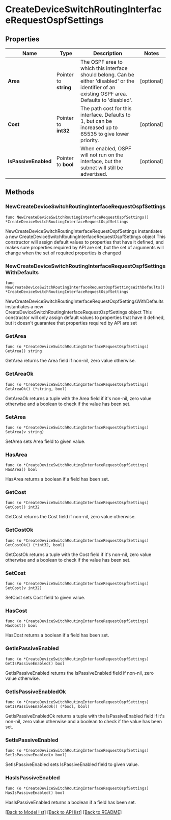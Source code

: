 # CreateDeviceSwitchRoutingInterfaceRequestOspfSettings

## Properties

Name | Type | Description | Notes
------------ | ------------- | ------------- | -------------
**Area** | Pointer to **string** | The OSPF area to which this interface should belong. Can be either &#39;disabled&#39; or the identifier of an           existing OSPF area. Defaults to &#39;disabled&#39;. | [optional] 
**Cost** | Pointer to **int32** | The path cost for this interface. Defaults to 1, but can be increased up to 65535           to give lower priority. | [optional] 
**IsPassiveEnabled** | Pointer to **bool** | When enabled, OSPF will not run on the interface, but the subnet will still be advertised. | [optional] 

## Methods

### NewCreateDeviceSwitchRoutingInterfaceRequestOspfSettings

`func NewCreateDeviceSwitchRoutingInterfaceRequestOspfSettings() *CreateDeviceSwitchRoutingInterfaceRequestOspfSettings`

NewCreateDeviceSwitchRoutingInterfaceRequestOspfSettings instantiates a new CreateDeviceSwitchRoutingInterfaceRequestOspfSettings object
This constructor will assign default values to properties that have it defined,
and makes sure properties required by API are set, but the set of arguments
will change when the set of required properties is changed

### NewCreateDeviceSwitchRoutingInterfaceRequestOspfSettingsWithDefaults

`func NewCreateDeviceSwitchRoutingInterfaceRequestOspfSettingsWithDefaults() *CreateDeviceSwitchRoutingInterfaceRequestOspfSettings`

NewCreateDeviceSwitchRoutingInterfaceRequestOspfSettingsWithDefaults instantiates a new CreateDeviceSwitchRoutingInterfaceRequestOspfSettings object
This constructor will only assign default values to properties that have it defined,
but it doesn't guarantee that properties required by API are set

### GetArea

`func (o *CreateDeviceSwitchRoutingInterfaceRequestOspfSettings) GetArea() string`

GetArea returns the Area field if non-nil, zero value otherwise.

### GetAreaOk

`func (o *CreateDeviceSwitchRoutingInterfaceRequestOspfSettings) GetAreaOk() (*string, bool)`

GetAreaOk returns a tuple with the Area field if it's non-nil, zero value otherwise
and a boolean to check if the value has been set.

### SetArea

`func (o *CreateDeviceSwitchRoutingInterfaceRequestOspfSettings) SetArea(v string)`

SetArea sets Area field to given value.

### HasArea

`func (o *CreateDeviceSwitchRoutingInterfaceRequestOspfSettings) HasArea() bool`

HasArea returns a boolean if a field has been set.

### GetCost

`func (o *CreateDeviceSwitchRoutingInterfaceRequestOspfSettings) GetCost() int32`

GetCost returns the Cost field if non-nil, zero value otherwise.

### GetCostOk

`func (o *CreateDeviceSwitchRoutingInterfaceRequestOspfSettings) GetCostOk() (*int32, bool)`

GetCostOk returns a tuple with the Cost field if it's non-nil, zero value otherwise
and a boolean to check if the value has been set.

### SetCost

`func (o *CreateDeviceSwitchRoutingInterfaceRequestOspfSettings) SetCost(v int32)`

SetCost sets Cost field to given value.

### HasCost

`func (o *CreateDeviceSwitchRoutingInterfaceRequestOspfSettings) HasCost() bool`

HasCost returns a boolean if a field has been set.

### GetIsPassiveEnabled

`func (o *CreateDeviceSwitchRoutingInterfaceRequestOspfSettings) GetIsPassiveEnabled() bool`

GetIsPassiveEnabled returns the IsPassiveEnabled field if non-nil, zero value otherwise.

### GetIsPassiveEnabledOk

`func (o *CreateDeviceSwitchRoutingInterfaceRequestOspfSettings) GetIsPassiveEnabledOk() (*bool, bool)`

GetIsPassiveEnabledOk returns a tuple with the IsPassiveEnabled field if it's non-nil, zero value otherwise
and a boolean to check if the value has been set.

### SetIsPassiveEnabled

`func (o *CreateDeviceSwitchRoutingInterfaceRequestOspfSettings) SetIsPassiveEnabled(v bool)`

SetIsPassiveEnabled sets IsPassiveEnabled field to given value.

### HasIsPassiveEnabled

`func (o *CreateDeviceSwitchRoutingInterfaceRequestOspfSettings) HasIsPassiveEnabled() bool`

HasIsPassiveEnabled returns a boolean if a field has been set.


[[Back to Model list]](../README.md#documentation-for-models) [[Back to API list]](../README.md#documentation-for-api-endpoints) [[Back to README]](../README.md)



